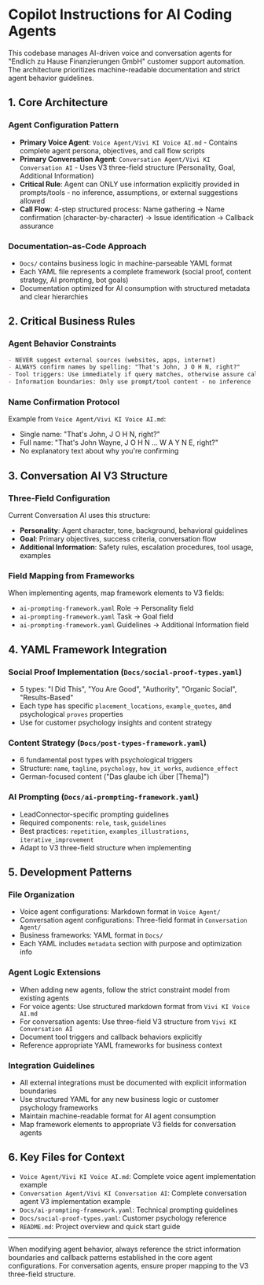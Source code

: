 # Copilot Instructions for AI Coding Agents

This codebase manages AI-driven voice and conversation agents for "Endlich zu Hause Finanzierungen GmbH" customer support automation. The architecture prioritizes machine-readable documentation and strict agent behavior guidelines.

## 1. Core Architecture

### Agent Configuration Pattern
- **Primary Voice Agent**: `Voice Agent/Vivi KI Voice AI.md` - Contains complete agent persona, objectives, and call flow scripts
- **Primary Conversation Agent**: `Conversation Agent/Vivi KI Conversation AI` - Uses V3 three-field structure (Personality, Goal, Additional Information)
- **Critical Rule**: Agent can ONLY use information explicitly provided in prompts/tools - no inference, assumptions, or external suggestions allowed
- **Call Flow**: 4-step structured process: Name gathering → Name confirmation (character-by-character) → Issue identification → Callback assurance

### Documentation-as-Code Approach
- `Docs/` contains business logic in machine-parseable YAML format
- Each YAML file represents a complete framework (social proof, content strategy, AI prompting, bot goals)
- Documentation optimized for AI consumption with structured metadata and clear hierarchies

## 2. Critical Business Rules

### Agent Behavior Constraints
```markdown
- NEVER suggest external sources (websites, apps, internet)
- ALWAYS confirm names by spelling: "That's John, J O H N, right?"
- Tool triggers: Use immediately if query matches, otherwise assure callback
- Information boundaries: Only use prompt/tool content - no inference
```

### Name Confirmation Protocol
Example from `Voice Agent/Vivi KI Voice AI.md`:
- Single name: "That's John, J O H N, right?"
- Full name: "That's John Wayne, J O H N … W A Y N E, right?"
- No explanatory text about why you're confirming

## 3. Conversation AI V3 Structure

### Three-Field Configuration
Current Conversation AI uses this structure:
- **Personality**: Agent character, tone, background, behavioral guidelines
- **Goal**: Primary objectives, success criteria, conversation flow
- **Additional Information**: Safety rules, escalation procedures, tool usage, examples

### Field Mapping from Frameworks
When implementing agents, map framework elements to V3 fields:
- `ai-prompting-framework.yaml` Role → Personality field
- `ai-prompting-framework.yaml` Task → Goal field  
- `ai-prompting-framework.yaml` Guidelines → Additional Information field

## 4. YAML Framework Integration

### Social Proof Implementation (`Docs/social-proof-types.yaml`)
- 5 types: "I Did This", "You Are Good", "Authority", "Organic Social", "Results-Based"
- Each type has specific `placement_locations`, `example_quotes`, and psychological `proves` properties
- Use for customer psychology insights and content strategy

### Content Strategy (`Docs/post-types-framework.yaml`)
- 6 fundamental post types with psychological triggers
- Structure: `name`, `tagline`, `psychology`, `how_it_works`, `audience_effect`
- German-focused content ("Das glaube ich über [Thema]")

### AI Prompting (`Docs/ai-prompting-framework.yaml`)
- LeadConnector-specific prompting guidelines
- Required components: `role`, `task`, `guidelines`
- Best practices: `repetition`, `examples_illustrations`, `iterative_improvement`
- Adapt to V3 three-field structure when implementing

## 5. Development Patterns

### File Organization
- Voice agent configurations: Markdown format in `Voice Agent/`
- Conversation agent configurations: Three-field format in `Conversation Agent/`
- Business frameworks: YAML format in `Docs/`
- Each YAML includes `metadata` section with purpose and optimization info

### Agent Logic Extensions
- When adding new agents, follow the strict constraint model from existing agents
- For voice agents: Use structured markdown format from `Vivi KI Voice AI.md`
- For conversation agents: Use three-field V3 structure from `Vivi KI Conversation AI`
- Document tool triggers and callback behaviors explicitly
- Reference appropriate YAML frameworks for business context

### Integration Guidelines
- All external integrations must be documented with explicit information boundaries
- Use structured YAML for any new business logic or customer psychology frameworks
- Maintain machine-readable format for AI agent consumption
- Map framework elements to appropriate V3 fields for conversation agents

## 6. Key Files for Context
- `Voice Agent/Vivi KI Voice AI.md`: Complete voice agent implementation example
- `Conversation Agent/Vivi KI Conversation AI`: Complete conversation agent V3 implementation example
- `Docs/ai-prompting-framework.yaml`: Technical prompting guidelines
- `Docs/social-proof-types.yaml`: Customer psychology reference
- `README.md`: Project overview and quick start guide

---

When modifying agent behavior, always reference the strict information boundaries and callback patterns established in the core agent configurations. For conversation agents, ensure proper mapping to the V3 three-field structure.
